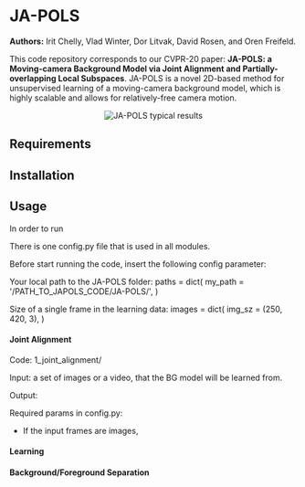 

# JA-POLS

**Authors:** Irit Chelly, Vlad Winter, Dor Litvak, David Rosen, and Oren Freifeld.

This code repository corresponds to our CVPR-20 paper: **JA-POLS: a Moving-camera Background Model via Joint Alignment and Partially-overlapping Local Subspaces**.
JA-POLS is a novel 2D-based method for unsupervised learning of a moving-camera background model, which is highly scalable and allows for relatively-free camera motion.
<br>
<p align="center">
<img src="https://drive.google.com/drive/folders/1fnME3gYM-WvwGps08tWT00ZT6VlWBxfz?ths=true" alt="JA-POLS typical results">
</p>

## Requirements

## Installation

## Usage
In order to run 

There is one config.py file that is used in all modules. 

Before start running the code, insert the following config parameter:

Your local path to the JA-POLS folder:
paths = dict(
    my_path = '/PATH_TO_JAPOLS_CODE/JA-POLS/',
)

Size of a single frame in the learning data:
images = dict(
    img_sz = (250, 420, 3),
)


#### Joint Alignment
Code: 1_joint_alignment/

Input: a set of images or a video, that the BG model will be learned from.

Output:

Required params in config.py:
- If the input frames are images, 


#### Learning

#### Background/Foreground Separation

